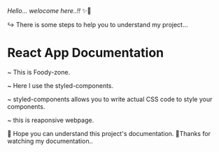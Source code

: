 *Hello... welocome here..!!* ✨🎉

↪ There is some steps to help you to understand my project...


# React App Documentation

~ This is Foody-zone.

~ Here I use the styled-components.

~ styled-components allows you to write actual CSS code to style your components. 

~ this is reaponsive webpage.


🙂 Hope you can understand this project's documentation.
🌈Thanks for watching my documentation..